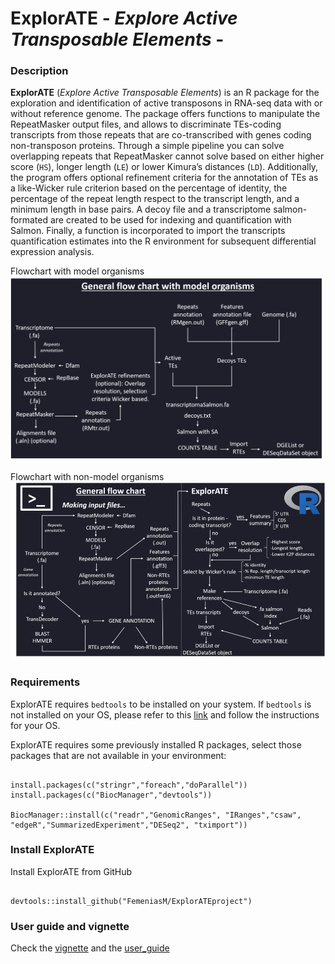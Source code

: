 ExplorATE - *Explore Active Transposable Elements* -
====
### Description

**ExplorATE** (*Explore Active Transposable Elements*) is an R package for the exploration and identification of active transposons in RNA-seq data with or without reference genome. The package offers functions to manipulate the RepeatMasker output files, and allows to discriminate TEs-coding transcripts from those repeats that are co-transcribed with genes coding non-transposon proteins. Through a simple pipeline you can solve overlapping repeats that RepeatMasker cannot solve based on either higher score (`HS`), longer length (`LE`) or lower Kimura’s distances (`LD`). Additionally, the program offers optional refinement criteria for the annotation of TEs as a like-Wicker rule criterion based on the percentage of identity, the percentage of the repeat length respect to the transcript length, and a minimum length in base pairs. A decoy file and a transcriptome salmon-formated are created to be used for indexing and quantification with Salmon. Finally, a function is incorporated to import the transcripts quantification estimates into the R environment for subsequent differential expression analysis.

Flowchart with model organisms
![alt text](./user_guide/flowchartMO.png)

Flowchart with non-model organisms
![alt text](./user_guide/flowchart_nonMO.png)

### Requirements

ExplorATE requires `bedtools` to be installed on your system. If `bedtools` is not installed on your OS, please refer to this [link](https://bedtools.readthedocs.io/en/latest/content/installation.html) and follow the instructions for your OS.

ExplorATE requires some previously installed R packages, select those packages that are not available in your environment:

```{r eval=FALSE}

install.packages(c("stringr","foreach","doParallel"))
install.packages(c("BiocManager","devtools")) 

BiocManager::install(c("readr","GenomicRanges", "IRanges","csaw", "edgeR","SummarizedExperiment","DESeq2", "tximport"))

```

### Install ExplorATE

Install ExplorATE from GitHub

```{r eval=FALSE}

devtools::install_github("FemeniasM/ExplorATEproject")

```

### User guide and vignette

Check the [vignette](https://femeniasm.github.io/ExplorATE_vignette/) and the [user_guide](https://femeniasm.github.io/ExplorATE_user_guide/)
